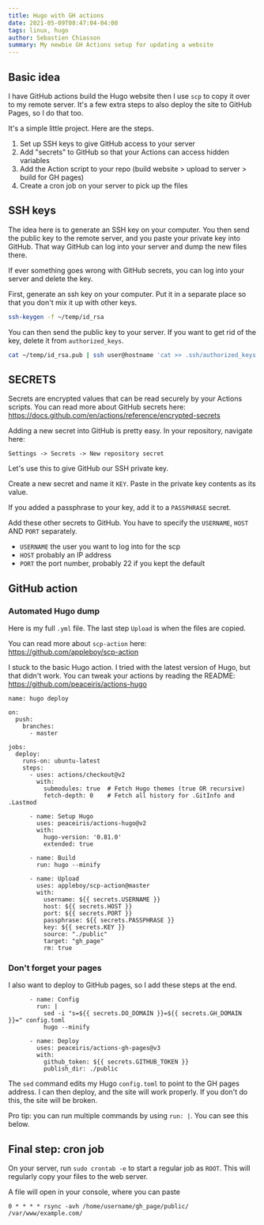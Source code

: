 ```yaml
---
title: Hugo with GH actions
date: 2021-05-09T08:47:04-04:00
tags: linux, hugo
author: Sebastien Chiasson
summary: My newbie GH Actions setup for updating a website
---
```


## Basic idea

I have GitHub actions build the Hugo website then I use `scp` to copy it over to my remote server. It's a few extra steps to also deploy the site to GitHub Pages, so I do that too.

It's a simple little project. Here are the steps.

1. Set up SSH keys to give GitHub access to your server
2. Add "secrets" to GitHub so that your Actions can access hidden variables
3. Add the Action script to your repo (build website > upload to server > build for GH pages)
4. Create a cron job on your server to pick up the files


## SSH keys

The idea here is to generate an SSH key on your computer. You then send the public key to the remote server, and you paste your private key into GitHub. That way GitHub can log into your server and dump the new files there.

If ever something goes wrong with GitHub secrets, you can log into your server and delete the key.

First, generate an ssh key on your computer. Put it in a separate place so that you don't mix it up with other keys.

```bash
ssh-keygen -f ~/temp/id_rsa
```

You can then send the public key to your server. If you want to get rid of the key, delete it from `authorized_keys`.

```bash
cat ~/temp/id_rsa.pub | ssh user@hostname 'cat >> .ssh/authorized_keys'
```

## SECRETS

Secrets are encrypted values that can be read securely by your Actions scripts. You can read more about GitHub secrets here: <https://docs.github.com/en/actions/reference/encrypted-secrets>

Adding a new secret into GitHub is pretty easy. In your repository, navigate here:

```
Settings -> Secrets -> New repository secret
```

Let's use this to give GitHub our SSH private key.

Create a new secret and name it `KEY`. Paste in the private key contents as its value.

If you added a passphrase to your key, add it to a `PASSPHRASE` secret.

Add these other secrets to GitHub. You have to specify the `USERNAME`, `HOST` AND `PORT` separately.

  * `USERNAME` the user you want to log into for the scp
  * `HOST` probably an IP address
  * `PORT` the port number, probably 22 if you kept the default

## GitHub action

### Automated Hugo dump

Here is my full `.yml` file. The last step `Upload` is when the files are copied.

You can read more about `scp-action` here: <https://github.com/appleboy/scp-action>

I stuck to the basic Hugo action. I tried with the latest version of Hugo, but that didn't work. You can tweak your actions by reading the README: <https://github.com/peaceiris/actions-hugo>

```
name: hugo deploy

on:
  push:
    branches:
      - master

jobs:
  deploy:
    runs-on: ubuntu-latest
    steps:
      - uses: actions/checkout@v2
        with:
          submodules: true  # Fetch Hugo themes (true OR recursive)
          fetch-depth: 0    # Fetch all history for .GitInfo and .Lastmod

      - name: Setup Hugo
        uses: peaceiris/actions-hugo@v2
        with:
          hugo-version: '0.81.0'
          extended: true

      - name: Build
        run: hugo --minify

      - name: Upload
        uses: appleboy/scp-action@master
        with:
          username: ${{ secrets.USERNAME }}
          host: ${{ secrets.HOST }}
          port: ${{ secrets.PORT }}
          passphrase: ${{ secrets.PASSPHRASE }}
          key: ${{ secrets.KEY }}
          source: "./public"
          target: "gh_page"
          rm: true
```

### Don't forget your pages

I also want to deploy to GitHub pages, so I add these steps at the end.

```
      - name: Config
        run: |
          sed -i "s=${{ secrets.DO_DOMAIN }}=${{ secrets.GH_DOMAIN }}=" config.toml
          hugo --minify

      - name: Deploy
        uses: peaceiris/actions-gh-pages@v3
        with:
          github_token: ${{ secrets.GITHUB_TOKEN }}
          publish_dir: ./public
```

The `sed` command edits my Hugo `config.toml` to point to the GH pages address. I can then deploy, and the site will work properly. If you don't do this, the site will be broken.

Pro tip: you can run multiple commands by using `run: |`. You can see this below.

## Final step: cron job

On your server, run `sudo crontab -e` to start a regular job as `ROOT`. This will regularly copy your files to the web server.

A file will open in your console, where you can paste

```
0 * * * * rsync -avh /home/username/gh_page/public/ /var/www/example.com/
```
